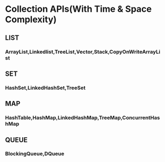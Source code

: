 # Collection APIs(With Time & Space Complexity)
## LIST
### ArrayList,Linkedlist,TreeList,Vector,Stack,CopyOnWriteArrayList
## SET
### HashSet,LinkedHashSet,TreeSet
## MAP
### HashTable,HashMap,LinkedHashMap,TreeMap,ConcurrentHashMap
## QUEUE
### BlockingQueue,DQueue
   
